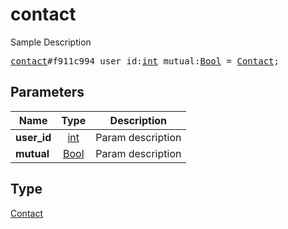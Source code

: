 # contact

Sample Description

<pre>
<a href="../constructor/contact.md">contact</a>#f911c994 user_id:<a href="../type/int.md">int</a> mutual:<a href="../type/Bool.md">Bool</a> = <a href="../type/Contact.md">Contact</a>;
</pre>
## Parameters

| Name | Type | Description |
|------|:----:|-------------|
| **user_id** | <a href="../type/int.md">int</a> | Param description |
| **mutual** | <a href="../type/Bool.md">Bool</a> | Param description |

## Type

<a href="../type/Contact.md">Contact</a>
